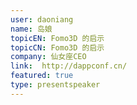 ```yaml
---
user: daoniang
name: 岛娘
topicEN: Fomo3D 的启示
topicCN: Fomo3D 的启示
company: 仙女座CEO
link:  http://dappconf.cn/
featured: true
type: presentspeaker
---
```


